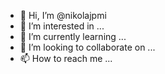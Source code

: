 - 👋 Hi, I’m @nikolajpmi
- 👀 I’m interested in ...
- 🌱 I’m currently learning ...
- 💞️ I’m looking to collaborate on ...
- 📫 How to reach me ...

<!---
nikolajpmi/nikolajpmi is a ✨ special ✨ repository because its `README.md` (this file) appears on your GitHub profile.
You can click the Preview link to take a look at your changes.
--->
